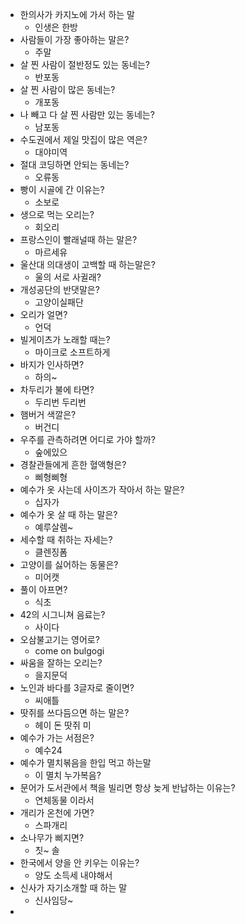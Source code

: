 - 한의사가 카지노에 가서 하는 말
  - 인생은 한방
- 사람들이 가장 좋아하는 말은?
  - 주말
- 살 찐 사람이 절반정도 있는 동네는?
  - 반포동
- 살 찐 사람이 많은 동네는?
  - 개포동
- 나 빼고 다 살 찐 사람만 있는 동네는?
  - 남포동
- 수도권에서 제일 맛집이 많은 역은?
  - 대야미역
- 절대 코딩하면 안되는 동네는?
  - 오류동
- 빵이 시골에 간 이유는?
  - 소보로
- 생으로 먹는 오리는?
  - 회오리
- 프랑스인이 빨래널때 하는 말은?
  - 마르세유
- 울산대 의대생이 고백할 때 하는말은?
  - 울의 서로 사귈래?
- 개성공단의 반댓말은?
  - 고양이실패단
- 오리가 얼면?
  - 언덕
- 빌게이츠가 노래할 때는?
  - 마이크로 소프트하게
- 바지가 인사하면?
  - 하의~
- 차두리가 불에 타면?
  - 두리번 두리번
- 햄버거 색깔은?
  - 버건디
- 우주를 관측하려면 어디로 가야 할까?
  - 숲에있으
- 경찰관들에게 흔한 혈액형은?
  - 삐형삐형
- 예수가 옷 사는데 사이즈가 작아서 하는 말은?
  - 십자가
- 예수가 옷 살 때 하는 말은?
  - 예루살렘~
- 세수할 때 취하는 자세는?
  - 클렌징폼
- 고양이를 싫어하는 동물은?
  - 미어캣
- 풀이 아프면?
  - 식초
- 42의 시그니쳐 음료는?
  - 사이다
- 오삼불고기는 영어로?
  - come on bulgogi
- 싸움을 잘하는 오리는?
  - 을지문덕
- 노인과 바다를 3글자로 줄이면?
  - 씨애틀
- 땃쥐를 쓰다듬으면 하는 말은?
  - 헤이 돈 땃쥐 미
- 예수가 가는 서점은?
  - 예수24
- 예수가 멸치볶음을 한입 먹고 하는말
  - 이 멸치 누가복음?
- 문어가 도서관에서 책을 빌리면 항상 늦게 반납하는 이유는?
  - 연체동물 이라서
- 개리가 온천에 가면?
  - 스파개리
- 소나무가 삐지면?
  - 칫~ 솔
- 한국에서 양을 안 키우는 이유는?
  - 양도 소득세 내야해서
- 신사가 자기소개할 때 하는 말
  - 신사임당~
-

